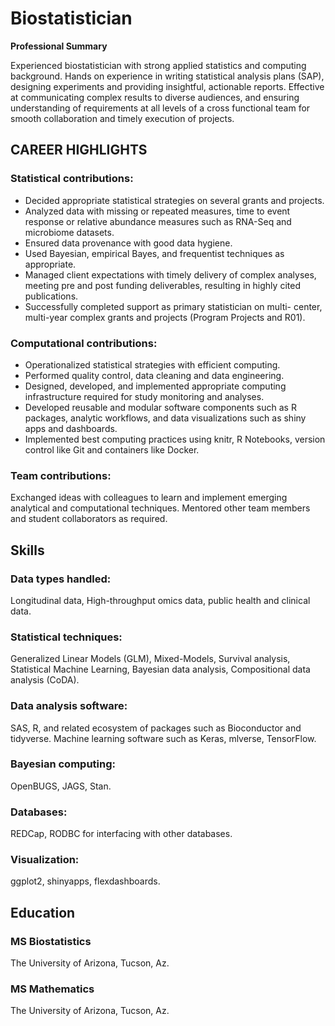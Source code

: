 # Biostatistician

**Professional Summary**

Experienced biostatistician with strong applied statistics and computing
background. Hands on experience in writing statistical analysis plans (SAP),
designing experiments and providing insightful, actionable reports. Effective at
communicating complex results to diverse audiences, and ensuring understanding
of requirements at all levels of a cross functional team for smooth
collaboration and timely execution of projects.

## CAREER HIGHLIGHTS

### Statistical contributions:
- Decided appropriate statistical strategies on several grants and
projects.
- Analyzed data with missing or repeated measures, time to event
response or relative abundance measures such as RNA-Seq and
microbiome datasets.
- Ensured data provenance with good data hygiene.
- Used Bayesian, empirical Bayes, and frequentist techniques as
appropriate.
- Managed client expectations with timely delivery of complex
analyses, meeting pre and post funding deliverables, resulting in
highly cited publications.
- Successfully completed support as primary statistician on multi-
center, multi-year complex grants and projects (Program Projects
and R01).


### Computational contributions:
- Operationalized statistical strategies with efficient computing.
- Performed quality control, data cleaning and data engineering.
- Designed, developed, and implemented appropriate computing
infrastructure required for study monitoring and analyses.
- Developed reusable and modular software components such as R
packages, analytic workflows, and data visualizations such as shiny
apps and dashboards.
- Implemented best computing practices using knitr, R Notebooks,
version control like Git and containers like Docker.

### Team contributions:
Exchanged ideas with colleagues to learn and implement emerging
analytical and computational techniques. Mentored other team
members and student collaborators as required.


## Skills

### Data types handled:
Longitudinal data, High-throughput omics data, public health and clinical data.

### Statistical techniques:
Generalized Linear Models (GLM), Mixed-Models, Survival analysis, Statistical Machine Learning, Bayesian data analysis, Compositional data analysis (CoDA).

### Data analysis software:
SAS, R, and related ecosystem of packages such as Bioconductor and tidyverse. Machine learning software such as Keras, mlverse, TensorFlow.

### Bayesian computing: 
OpenBUGS, JAGS, Stan.

### Databases:
REDCap, RODBC for interfacing with other databases.

### Visualization: 
ggplot2, shinyapps, flexdashboards.

## Education

### MS Biostatistics

The University of Arizona, Tucson, Az.

### MS Mathematics

The University of Arizona, Tucson, Az.
